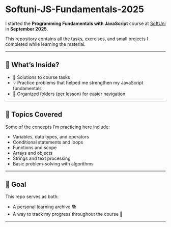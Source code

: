 # Softuni-JS-Fundamentals-2025

I started the **Programming Fundamentals with JavaScript** course at [SoftUni](https://softuni.bg/) in **September 2025**.

This repository contains all the tasks, exercises, and small projects I completed while learning the material.

---

## 🔹 What’s Inside?

* 📝 Solutions to course tasks
* 💡 Practice problems that helped me strengthen my JavaScript fundamentals
* 📂 Organized folders (per lesson) for easier navigation

---

## 🔹 Topics Covered

Some of the concepts I’m practicing here include:

* Variables, data types, and operators
* Conditional statements and loops
* Functions and scope
* Arrays and objects
* Strings and text processing
* Basic problem-solving with algorithms

---

## 🔹 Goal

This repo serves as both:

* A personal learning archive 📚
* A way to track my progress throughout the course 🚀

---

